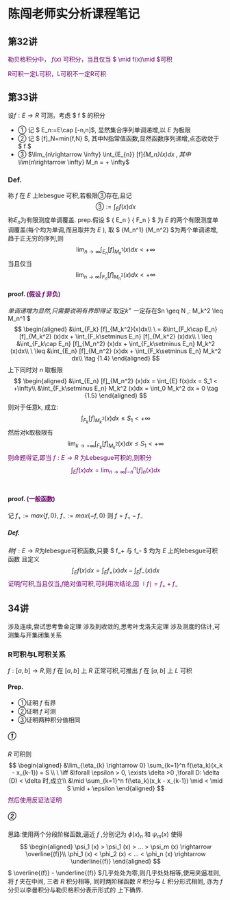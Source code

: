 # 陈闯老师实分析课程笔记

## 第32讲

<font color = "#660066">勒贝格积分中， $f(x)$ 可积分，当且仅当 $ \mid f(x)\mid $可积 </font><br/>

<font color = "#660066">R可积一定L可积，L可积不一定R可积</font><br/>

## 第33讲

设$f:E \rightarrow R$ 可测，考虑 $ f $ 的积分

- ① 记 $ E_n:=E\cap [-n,n]$, 显然集合序列单调递增,以 $E$ 为极限
- ② 记 $ [f]_N=min{f,N} $, 其中N指常值函数,显然函数序列递增,点态收敛于 $ f $
- ③ $\lim_{n\rightarrow \infty} \int_{E_{n}} [f]_{M_n}(x)dx $,其中$\lim_{n\rightarrow \infty} M_n = + \infty$

### Def.

称 $f$ 在 $E$ 上lebesgue 可积,若极限③存在,且记
$$
③ := \int_E f(x)dx 
\tag {1.1}
$$ 称$E_n$为有限测度单调覆盖.
prep.假设 $ \{ E_n \} \{ F_n \} $ 为 $E$ 的两个有限测度单调覆盖(每个均为单调,而且取并为 $E$ ), 取 $ \{M_n^1\} \{M_n^2\} $为两个单调递增,趋于正无穷的序列,则 
$$
\lim_{n\rightarrow \infty} \int_{E_n} [f]_{M_n^1} (x)dx < +\infty
\tag {1.2}
$$ 当且仅当
$$
\lim_{n\rightarrow \infty} \int_{F_n} [f]_{M_n^2} (x)dx < +\infty
\tag {1.3}
$$  

#### proof.<font color = "#660066"> (假设 $f$ 非负) </font><br/>

*单调递增为显然,只需要说明有界即得证*
取定$k^+$  一定存在$n \geq N ,\: M_k^2 \leq M_n^1 $ 
$$
\begin{aligned}
&\int_{F_k} [f]_{M_k^2}(x)dx\\
\ = &\int_{F_k\cap E_n} [f]_{M_k^2} (x)dx + \int_{F_k\setminus E_n} [f]_{M_k^2} (x)dx\\
\ \leq &\int_{F_k\cap E_n} [f]_{M_n^2} (x)dx + \int_{F_k\setminus E_n} M_k^2 (x)dx\\
\ \leq &\int_{E_n} [f]_{M_n^2} (x)dx + \int_{F_k\setminus E_n} M_k^2 dx\\
\tag {1.4}
\end{aligned}
$$ 上下同时对 $n$ 取极限
$$
\begin{aligned}
&\int_{E_n} [f]_{M_n^2} (x)dx = \int_{E} f(x)dx = S_1 < +\infty\\
&\int_{F_k\setminus E_n} M_k^2 (x)dx = \int_0 M_k^2 dx = 0
\tag {1.5}
\end{aligned}
$$ 则对于任意k, 成立:
$$
\int_{F_k} [f]_{M_k^2}(x)dx \leq S_1 < +\infty
\tag {1.6}
$$ 然后对k取极限有
$$
\lim_{k \rightarrow +\infty} \int_{F_k} [f]_{M_k^2}(x)dx \leq S_1 < +\infty
\tag {1.7}
$$ <font color = "#660066"> 则命题得证,即当 $f: E \rightarrow R$ 为Lebesgue可积的,则积分
$$
\int_E f(x)dx = \lim_{n\rightarrow \infty} \int_{-n}^n [f]_n (x)dx
\tag {1.8}
$$ </font><br/>

#### proof.<font color = "#660066"> (一般函数) </font><br/>

记 $f_+:= max\{ f,0 \}$, $f_-:= max\{ -f,0 \}$
则 $f = f_+ - f_-$

##### Def.
$称f: E \rightarrow R$为lebesgue可积函数,只要 $ f_+ 与 f_- $ 均为 $E$ 上的lebesgue可积函数
且定义
$$
\int_E f(x)dx = \int_E f_+ (x)dx - \int_E f_- (x)dx
\tag{1.9}
$$ <font color = "#660066"> 证明$f$可积,当且仅当,$f$绝对值可积,可利用次结论,因 $\mid f \mid = f_+ + f_-$ </font><br/>

## 34讲

涉及连续,尝试思考鲁金定理
涉及到收敛的,思考叶戈洛夫定理
涉及测度的估计,可测集与开集闭集关系

### R可积与L可积关系

$f:[a,b]\rightarrow R$,则 $f$ 在 $[a,b]$ 上 $R$ 正常可积,可推出 $f$ 在 $[a,b]$ 上 $L$ 可积 

#### Prep.

- ①证明 $f$ 有界
- ②证明 $f$ 可测
- ③证明两种积分值相同

##### ①
$R$ 可积则
$$
\begin{aligned}
&\lim_{\eta_{k} \rightarrow 0} \sum_{k=1}^n f(\eta_k)(x_k - x_{k-1}) = S \\
\ \iff &\forall \epsilon > 0, \exists \delta >0 ,\forall D: \delta (D) < \delta 时,成立\\
&\mid \sum_{k=1}^n f(\eta_k)(x_k - x_{k-1}) \mid < \mid S \mid + \epsilon
\end{aligned}
$$ <font color = "#660066"> 然后使用反证法证明</font><br/>

##### ②
思路:使用两个分段阶梯函数,逼近 $f$ ,分别记为 $\phi (x)_n$ 和 $\psi_m (x)$ 使得
$$
\begin{aligned}
\psi_1 (x) > \psi_1 (x) > ... > \psi_m (x) \rightarrow \overline{(f)}\\
\phi_1 (x) < \phi_2 (x) < ... < \phi_n (x) \rightarrow \underline{(f)}
\end{aligned}
$$ $ \overline{(f)} - \underline{(f)} $几乎处处为零,则几乎处处相等,使用夹逼准则,将 $f$ 夹在中间, 三者 $R$ 积分相等, 同时两阶梯函数 $R$ 积分与 $L$ 积分形式相同, 亦为 $f$ 分贝以李曼积分与勒贝格积分表示形式的 上下确界. 